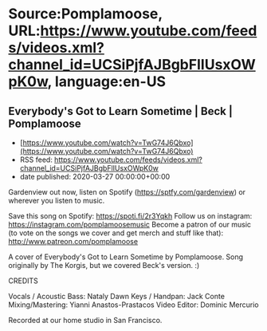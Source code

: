 # Source:Pomplamoose, URL:https://www.youtube.com/feeds/videos.xml?channel_id=UCSiPjfAJBgbFlIUsxOWpK0w, language:en-US

## Everybody's Got to Learn Sometime | Beck | Pomplamoose
 - [https://www.youtube.com/watch?v=TwG74J6Qbxo](https://www.youtube.com/watch?v=TwG74J6Qbxo)
 - RSS feed: https://www.youtube.com/feeds/videos.xml?channel_id=UCSiPjfAJBgbFlIUsxOWpK0w
 - date published: 2020-03-27 00:00:00+00:00

Gardenview out now, listen on Spotify (https://sptfy.com/gardenview) or wherever you listen to music.

 Save this song on Spotify: https://spoti.fi/2r3Yqkh
Follow us on instagram: https://instagram.com/pomplamoosemusic
Become a patron of our music (to vote on the songs we cover and get merch and stuff like that): http://www.patreon.com/pomplamoose

A cover of Everybody's Got to Learn Sometime by Pomplamoose. Song originally by The Korgis, but we covered Beck's version. :)

CREDITS

Vocals / Acoustic Bass: Nataly Dawn
Keys / Handpan: Jack Conte
Mixing/Mastering: Yianni Anastos-Prastacos
Video Editor: Dominic Mercurio

Recorded at our home studio in San Francisco.

